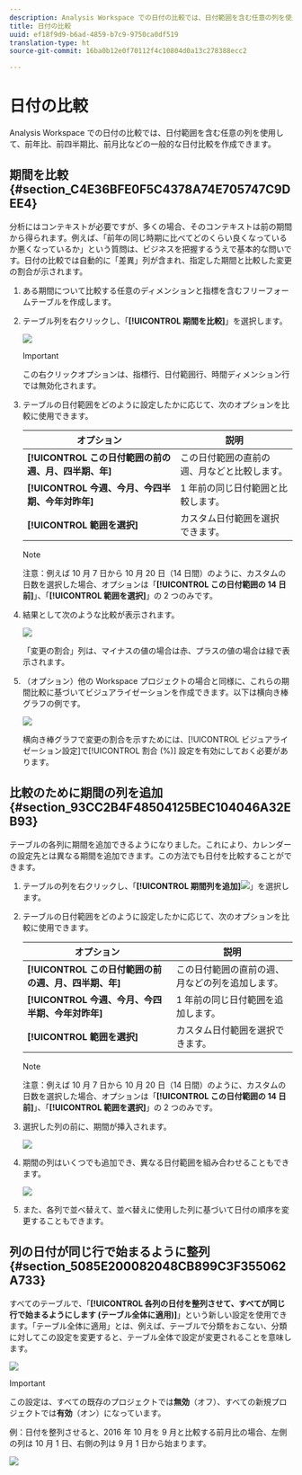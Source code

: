 ```yaml
---
description: Analysis Workspace での日付の比較では、日付範囲を含む任意の列を使用して、前年比、前四半期比、前月比などの一般的な日付比較を作成できます。
title: 日付の比較
uuid: ef18f9d9-b6ad-4859-b7c9-9750ca0df519
translation-type: ht
source-git-commit: 16ba0b12e0f70112f4c10804d0a13c278388ecc2

---
```



# 日付の比較

Analysis Workspace での日付の比較では、日付範囲を含む任意の列を使用して、前年比、前四半期比、前月比などの一般的な日付比較を作成できます。

## 期間を比較 {#section_C4E36BFE0F5C4378A74E705747C9DEE4}

分析にはコンテキストが必要ですが、多くの場合、そのコンテキストは前の期間から得られます。例えば、「前年の同じ時期に比べてどのくらい良くなっているか悪くなっているか」という質問は、ビジネスを把握するうえで基本的な問いです。日付の比較では自動的に「差異」列が含まれ、指定した期間と比較した変更の割合が示されます。

1. ある期間について比較する任意のディメンションと指標を含むフリーフォームテーブルを作成します。
1. テーブル列を右クリックし、「**[!UICONTROL 期間を比較]**」を選択します。

   ![](assets/compare-time.png)

   >[!IMPORTANT]
   >
   >この右クリックオプションは、指標行、日付範囲行、時間ディメンション行では無効化されます。

1. テーブルの日付範囲をどのように設定したかに応じて、次のオプションを比較に使用できます。

   | オプション | 説明 |
   |---|---|
   | **[!UICONTROL この日付範囲の前の週、月、四半期、年]** | この日付範囲の直前の週、月などと比較します。 |
   | **[!UICONTROL 今週、今月、今四半期、今年対昨年]** | 1 年前の同じ日付範囲と比較します。 |
   | **[!UICONTROL 範囲を選択]** | カスタム日付範囲を選択できます。 |

   >[!NOTE]
   >
   >注意：例えば 10 月 7 日から 10 月 20 日（14 日間）のように、カスタムの日数を選択した場合、オプションは「**[!UICONTROL この日付範囲の 14 日前]**」、「**[!UICONTROL 範囲を選択]**」の 2 つのみです。

1. 結果として次のような比較が表示されます。

   ![](assets/compare-time-result.png)

   「変更の割合」列は、マイナスの値の場合は赤、プラスの値の場合は緑で表示されます。

1. （オプション）他の Workspace プロジェクトの場合と同様に、これらの期間比較に基づいてビジュアライゼーションを作成できます。以下は横向き棒グラフの例です。

   ![](assets/compare-time-barchart.png)

   横向き棒グラフで変更の割合を示すためには、[!UICONTROL ビジュアライゼーション設定]で[!UICONTROL 割合 (%)] 設定を有効にしておく必要があります。

## 比較のために期間の列を追加 {#section_93CC2B4F48504125BEC104046A32EB93}

テーブルの各列に期間を追加できるようになりました。これにより、カレンダーの設定先とは異なる期間を追加できます。この方法でも日付を比較することができます。

1. テーブルの列を右クリックし、「**[!UICONTROL 期間列を追加]**![](assets/add-time-period-column.png)」を選択します。

1. テーブルの日付範囲をどのように設定したかに応じて、次のオプションを比較に使用できます。

   | オプション | 説明 |
   |---|---|
   | **[!UICONTROL この日付範囲の前の週、月、四半期、年]** | この日付範囲の直前の週、月などの列を追加します。 |
   | **[!UICONTROL 今週、今月、今四半期、今年対昨年]** | 1 年前の同じ日付範囲を追加します。 |
   | **[!UICONTROL 範囲を選択]** | カスタム日付範囲を選択できます。 |

   >[!NOTE]
   >
   >注意：例えば 10 月 7 日から 10 月 20 日（14 日間）のように、カスタムの日数を選択した場合、オプションは「**[!UICONTROL この日付範囲の 14 日前]**」、「**[!UICONTROL 範囲を選択]**」の 2 つのみです。

1. 選択した列の前に、期間が挿入されます。

   ![](assets/add-time-period-column2.png)

1. 期間の列はいくつでも追加でき、異なる日付範囲を組み合わせることもできます。

   ![](assets/add-time-period-column4.png)

1. また、各列で並べ替えて、並べ替えに使用した列に基づいて日付の順序を変更することもできます。

## 列の日付が同じ行で始まるように整列 {#section_5085E200082048CB899C3F355062A733}

すべてのテーブルで、「**[!UICONTROL 各列の日付を整列させて、すべてが同じ行で始まるようにします (テーブル全体に適用)]**」という新しい設定を使用できます。「テーブル全体に適用」とは、例えば、テーブルで分類をおこない、分類に対してこの設定を変更すると、テーブル全体で設定が変更されることを意味します。

![](assets/date-comparison-setting.png)

>[!IMPORTANT]
>
>この設定は、すべての既存のプロジェクトでは&#x200B;**無効**（オフ）、すべての新規プロジェクトでは&#x200B;**有効**（オン）になっています。

例：日付を整列させると、2016 年 10 月を 9 月と比較する前月比の場合、左側の列は 10 月 1 日、右側の列は 9 月 1 日から始まります。

![](assets/add-time-period-column3.png)

<!-- 

<p>See Jonny Moon's email from November 3. </p>

 -->

